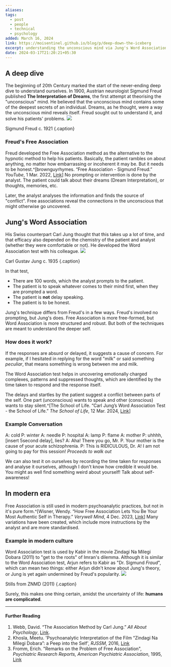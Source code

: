 ```yaml
---
aliases: 
tags:
  - post
  - people
  - technical
  - psychology
added: March 16, 2024
link: https://moisentinel.github.io/blog/p/deep-down-the-iceberg
excerpt: understanding the unconscious mind via Jung's Word Association.
date: 2024-03-17T21:20:21+05:30
---
```

## A deep dive
The beginning of 20th Century marked the start of the never-ending deep dive to understand ourselves. In 1900, Austrian neurologist Sigmund Freud published **The Interpretation of Dreams**, the first attempt at theorising the "unconscious" mind. He believed that the unconscious mind contains some of the deepest secrets of an individual. Dreams, as he thought, were a way the unconscious mind reveals itself. Freud sought out to understand it, and solve his patients' problems.
![](/attachments/Freud_comp.jpg)

Sigmund Freud c. 1921 {.caption}

### Freud's Free Association
Freud developed the Free Association method as the alternative to the hypnotic method to help his patients. Basically, the patient rambles on about anything, no matter how embarrassing or incoherent it may be. But it needs to be honest.^[brownguyrhymes. “Free Association - Sigmund Freud.” _YouTube_, 1 Mar. 2022, [Link](https://www.youtube.com/watch?v=phrRehXyuOg)] No prompting or intervention is done by the analyst. The patient could talk about their dreams (Dream Interpretation), or thoughts, memories, etc. 

Later, the analyst analyses the information and finds the source of "conflict". Free associations reveal the connections in the unconscious that might otherwise go uncovered.
## Jung's Word Association
His Swiss counterpart Carl Jung thought that this takes up a lot of time, and that efficacy also depended on the chemistry of the patient and analyst (whether they were comfortable or not). He developed the Word Association test with his colleague.
![](/attachments/Carl%20Jung_comp.jpg)

Carl Gustav Jung c. 1935 {.caption}

In that test,
- There are 100 words, which the analyst prompts to the patient.
- The patient is to speak whatever comes to their mind first, when they are prompted a word.
- The patient is **not** delay speaking.
- The patient is to be honest.

Jung's technique differs from Freud's in a few ways.
Freud's involved no prompting, but Jung's does. Free Association is more free-formed, but Word Association is more structured and robust. But both of the techniques are meant to understand the deeper self.
### How does it work?
If the responses are absurd or delayed, it suggests a cause of concern. For example, if I hesitated in replying for the word "milk" or said something *peculiar*, that means something is wrong between me and milk.

The Word Association test helps in uncovering emotionally charged complexes, patterns and suppressed thoughts, which are identified by the time taken to respond and the response itself. 

The delays and startles by the patient suggest a conflict between parts of the self. One part (unconscious) wants to speak and other (conscious) wants to stay silent.^[The School of Life. “Carl Jung’s Word Association Test - the School of Life.” _The School of Life_, 12 Mar. 2024, [Link](https://www.theschooloflife.com/article/carl-jungs-word-association-test/)]
### Example Conversation
A: cold
P: winter
A: needle
P: hospital
A: lamp
P: flame
A: mother
P: uhhhh, [insert 5second delay], lies?
A: Aha! There you go, Mr. P. Your mother is the cause of your acute schizophrenia.
P: This is RIDICULOUS, Dr. A! I am not going to pay for this session! *Proceeds to walk out* 

We can also test it on ourselves by recording the time taken for responses and analyse it ourselves, although I don't know how credible it would be. You might as well find something weird about yourself! Talk about self-awareness!
## In modern era
Free Association is still used in modern psychoanalytic practices, but not in it's pure form.^[Wisner, Wendy. “How Free Association Lets You Be Your Most Authentic Self in Therapy.” _Verywell Mind_, 4 Dec. 2023, [Link](https://www.verywellmind.com/how-free-association-could-help-your-therapy-7972264#:~:text=Unlocking%20the%20Thoughts%20and%20Memories%20That%20Hold%20Us%20Back&text=%E2%80%9CWhile%20free%20association%20is%20rooted,behavioral%20therapy%2C%E2%80%9D%20says%20Hartman.)] Many variations have been created, which include more instructions by the analyst and are more standardised.
### Example in modern culture
Word Association test is used by Kabir in the movie Zindagi Na Milegi Dobara (2011) to "get to the roots" of Imran's dilemma. Although it is similar to the Word Association test, Arjun refers to Kabir as "Dr. Sigmund *Fraud*", which can mean two things: either Arjun didn't know about Jung's theory, or Jung is yet again undermined by Freud's popularity. 
![](/attachments/wat-znmd.jpg)

Stills from ZNMD (2011) {.caption}

Surely, this makes one thing certain, amidst the uncertainty of life: **humans are complicated**.

---
#### Further Reading
1. Webb, David. “The Association Method by Carl Jung.” _All About Psychology_, [Link](https://www.all-about-psychology.com/association-method.html).
2. Khosla, Meetu. 'Psychoanalytic Interpretation of the Film “Zindagi Na Milegi Dobara”: a Peep into the Self', *RJSSM*, 2016, [Link](https://https://www.researchgate.net/profile/Meetu-Khosla/publication/332513177_KhoslaM2016Psychoanalytic_Interpretation_of_the_Film_Zindagi_Na_MilegiDobara_a_Peep_into_the_SelfResearch_Journal_of_Social_Science_and_Management_64pp72-_77ISSN_2251-1571UGC_Recognized_Impact_factor6/links/609d6b93458515c2658c9dcd/Khosla-M2016Psychoanalytic-Interpretation-of-the-Film-Zindagi-Na-MilegiDobara-a-Peep-into-the-SelfResearch-Journal-of-Social-Science-and-Management-6-4-pp72-77ISSN-2251-1571UGC-Recognized-Impact-f.pdf)
3. Fromm, Erich. "Remarks on the Problem of Free Association", *Psychiatric Research Reports, American Psychiatric Association*, 1995, [Link](https://www.fromm-gesellschaft.eu/images/pdf-Dateien/1955d-e.pdf)
